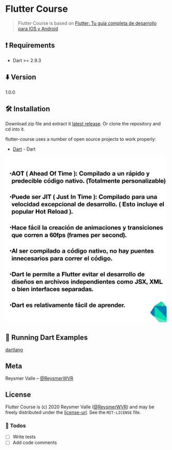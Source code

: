 # Flutter Course

> Flutter Course is based on [Flutter: Tu guía completa de desarrollo para IOS y Android](https://www.udemy.com/course/flutter-ios-android-fernando-herrera/)

## ❗️ Requirements

- Dart >= 2.9.3

## ⬇️ Version

1.0.0

## 🛠 Installation

Download zip file and extract it [latest release](https://github.com/reysmerwvr/flutter-course). Or clone the repository and cd into it.

flutter-course uses a number of open source projects to work properly:

- [Dart] - Dart

![dart-pros.png](dart-pros.png)

## 🚀 Running Dart Examples

[dartlang](https://dartpad.dartlang.org/)

## Meta

Reysmer Valle – [@ReysmerWVR]

## License

Flutter Course is (c) 2020 Reysmer Valle ([@ReysmerWVR]) and may be freely distributed under the [license-url](LICENSE). See the `MIT-LICENSE` file.

### 📝 Todos

- [ ] Write tests
- [ ] Add code comments

[//]: # (These are reference links used in the body of this note and get stripped out when the markdown processor does
its job. There is no need to format nicely because it shouldn't be seen. Thanks SO - http://stackoverflow.com/questions/4823468/store-comments-in-markdown-syntax)

   [Dart]: <https://dart.dev/>
   [@ReysmerWVR]: <http://twitter.com/ReysmerWVR>
